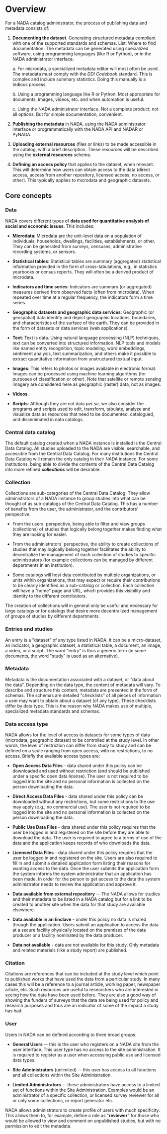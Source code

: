 # Overview

For a NADA catalog administrator, the process of publishing data and
metadata consists of:

1.  **Documenting the dataset**. Generating structured
    metadata compliant with one of the supported standards and schemas.
    List: Where to find documentation: The metadata can be generated
    using specialized software, using programming languages (like R or
    Python), or in the NADA administrator interface.

    a.  For microdata, a specialized metadata editor will most often be
        used. The metadata must comply with the *DDI Codebook* standard.
        This is complex and include summary statistics. Doing this
        manually is a tedious process.

    b.  Using a programming language like R or Python. Most appropriate
        for documents, images, videos, etc. and when automation is
        useful.

    c.  Using the NADA administrator interface. Not a complete product,
        not all options. But for simple documentation, convenient.

2. **Publishing the metadata** in NADA, using the NADA
administrator interface or programmatically with the NADA API and NADAR
or PyNADA.

3. **Uploading external resources** (files or links) to
be made accessible in the catalog, with a brief description. These
resources will be described using the **external resources** schema.

4. **Defining an access policy** that applies to the dataset,
when relevant. This will determine how users can obtain access to the
data (direct access, access from another repository, licensed access, no
access, or other). This typically applies to microdata and geographic
datasets.

## Core concepts

### Data

NADA covers different types of **data used for quantitative analysis of
social and economic issues**. This includes:

-   **Microdata**: Microdata are the unit-level data on a population of
    individuals, households, dwellings, facilities, establishments, or
    other. They can be generated from surveys, censuses, administrative
    recording systems, or sensors.

-   **Statistical tables**: Statistical tables are summary (aggregated)
    statistical information provided in the form of cross-tabulations,
    e.g., in statistics yearbooks or census reports. They will often be
    a derived product of microdata.

-   **Indicators and time series**: Indicators are summary (or
    aggregated) measures derived from observed facts (often from
    microdata). When repeated over time at a regular frequency, the
    indicators form a time series.

-   **Geographic datasets and geographic data services**: Geographic (or
    geospatial) data identify and depict geographic locations,
    boundaries, and characteristics of the surface of the earth. They
    can be provided in the form of datasets or data services (web
    applications).

-   **Text**: Text is data. Using natural language processing (NLP)
    techniques, text can be converted into structured information. NLP
    tools and models like named entity recognition, topic modeling, word
    embeddings, sentiment analysis, text summarization, and others make
    it possible to extract quantitative information from unstructured
    textual input.

-   **Images**: This refers to photos or images available in electronic
    format. Images can be processed using machine learning algorithms
    (for purposes of classification or other). Note that satellite or
    remote sensing imagery are considered here as geographic (raster)
    data, not as images.

-   **Videos**.

-   **Scripts**: Although they are not data *per se*, we also consider
    the programs and scripts used to edit, transform, tabulate, analyze
    and visualize data as resources that need to be documented,
    catalogued, and disseminated in data catalogs.

### Central data catalog

The default catalog created when a NADA instance is installed is the
Central Data Catalog. All studies uploaded to the NADA are visible,
searchable, and accessible from the Central Data Catalog. For many
institutions the Central Data Catalog will remain the only catalog in
their NADA instance. For some institutions, being able to divide the
contents of the Central Data Catalog into more refined ***collections***
will be desirable.

### Collection

Collections are sub-categories of the Central Data Catalog. They allow
administrators of a NADA instance to group studies into what can be
thought of as sub-catalogs of the Central Data Catalog. This has a
number of benefits from the user, the administrator, and the
contributors' perspective.

-   From the users' perspective, being able to filter and view groups
    (collections) of studies that logically belong together makes
    finding what they are looking for easier.

-   From the administrators' perspective, the ability to create
    collections of studies that may logically belong together
    facilitates the ability to decentralize the management of each
    collection of studies to specific administrators (for example
    collections can be managed by different departments in an
    institution).

-   Some catalogs will host data contributed by multiple organizations,
    or units within organizations, that may expect or require their
    contributions to be clearly identified as a sub-catalog or
    collection. Each collection will have a "home" page and URL, which
    provides this visibility and identity to the different contributors.

The creation of collections will in general only be useful and necessary
for large catalogs or for catalogs that desire more decentralized
management of groups of studies by different departments.

### Entries and studies

An entry is a "dataset" of any type listed in NADA. It can be a
micro-dataset, an indicator, a geographic dataset, a statistical table,
a document, an image, a video, or a script. The word "entry" is thus a
generic term (in some documents, the word "study" is used as an
alternative).

### Metadata

Metadata is the documentation associated with a dataset, or "data about
the data". Depending on the data type, the content of metadata will
vary. To describe and structure this content, metadata are presented in
the form of schemas. The schemas are detailed "checklists" of all pieces
of information a user may want to obtain about a dataset (of any type).
These checklists differ by data type. This is the reason why NADA makes
use of multiple, specialized metadata standards and schemas.

### Data access type

NADA allows for the level of access to datasets for some types of data
(microdata, geographic dataset) to be controlled at the study level. In
other words, the level of restriction can differ from study to study and
can be defined on a scale ranging from open access, with no
restrictions, to no access. Briefly the available access types are:

-   **Open Access Data Files** - data shared under this policy can be
    downloaded and used without restriction (and should be published
    under a specific open data license). The user is not required to be
    logged into the site and no personal information is collected on the
    person downloading the data.

-   **Direct Access Data Files** - data shared under this policy can be
    downloaded without any restrictions, but some restrictions to the
    use may apply (e.g., no commercial use). The user is not required to
    be logged into the site and no personal information is collected on
    the person downloading the data.

-   **Public Use Data Files** - data shared under this policy requires
    that the user be logged in and registered on the site before they
    are able to download the data. The user is required to agree to a
    terms of use of the data and the application keeps records of who
    downloads the data.

-   **Licensed Data Files** - data shared under this policy requires
    that the user be logged in and registered on the site. Users are
    also required to fill in and submit a detailed application form
    listing their reasons for wanting access to the data. Once the user
    submits the application form the system informs the system
    administrator that an application has been made. In order for the
    person to get access to the data the system administrator needs to
    review the application and approve it.

-   **Data available from external repository** -- The NADA allows for
    studies and their metadata to be listed in a NADA catalog but for a
    link to be created to another site when the data for that study are
    available elsewhere.

-   **Data available in an Enclave** - under this policy no data is
    shared through the application. Users submit an application to
    access the data at a secure facility physically located on the
    premises of the data producer or a facility nominated by the data
    producer.

-   **Data not available** - data are not available for this study. Only
    metadata and related materials (like a study report) are published.

### Citation

Citations are references that can be included at the study level which
point to published works that have used the data from a particular
study. In many cases this will be a reference to a journal article,
working paper, newspaper article, etc. Such resources are useful to
researchers who are interested in seeing how the data have been used
before. They are also a good way of showing the funders of surveys that
the data are being used for policy and research purposes and thus are an
indicator of some of the impact a study has had.

### User

Users in NADA can be defined according to three broad groups:

-   **General Users** -- this is the user who registers on a NADA site
    from the user interface. This user type has no access to the site
    administration. It is required to register as a user when accessing
    public use and licensed data types.

-   **Site Administrators** (unlimited) -- this user has access to all
    functions and all collections within the Site Administration.

-   **Limited Administrators** -- these administrators have access to a
    limited set of functions within the Site Administration. Examples
    would be an administrator of a specific collection, or licensed
    survey reviewer for all or only some collections, or report
    generator etc.

NADA allows administrators to create profile of users with much
specificity. This allows them to, for example, define a role as
"**reviewer**" for those who would be allowed to view and comment on
unpublished studies, but with no permission to edit the metadata.